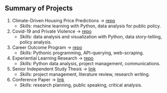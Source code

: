  ## Summary of Projects
 1. Climate-Driven Housing Price Predictions -> [repo](https://github.com/hieuhannguyen/climate_housing)
    - *Skills:* machine learning with Python, data analysis for public policy.<br>
 2. Covid-19 and Private Violence -> [repo](https://github.com/hieuhannguyen/Covid19-and-Private-Violence)
    - *Skills:* data analysis and visualization with Python, data story-telling, policy analysis.<br>
 3. Career Outcome Program -> [repo](https://github.com/hieuhannguyen/Career-Outcome)
    - *Skills:* Pythonic programming, API-querying, web-scraping.<br>
 4. Experiential Learning Research -> [repo](https://github.com/hieuhannguyen/experiential_learning)
    - *Skills:* Python data analysis, project management, communications.<br>
 5. Senior Independent Study Thesis -> [link](https://wooster.edu/2022/04/26/hannah-nguyen-2/)
    - *Skills:* project management, literature review, research writing. <br>
 6. Conference Paper -> [link](https://www.linkedin.com/feed/update/urn:li:activity:6999144353852010496/?updateEntityUrn=urn%3Ali%3Afs_feedUpdate%3A%28V2%2Curn%3Ali%3Aactivity%3A6999144353852010496%29)
    - *Skills:* research planning, public speaking, critical analysis.<br>
